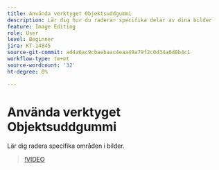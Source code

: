 ```yaml
---
title: Använda verktyget Objektsuddgummi
description: Lär dig hur du raderar specifika delar av dina bilder
feature: Image Editing
role: User
level: Beginner
jira: KT-14845
source-git-commit: ad4a6ac9cbaebaac4eaa49a79f2c0d34a0d0b4c1
workflow-type: tm+mt
source-wordcount: '32'
ht-degree: 0%

---
```


# Använda verktyget Objektsuddgummi

Lär dig radera specifika områden i bilder.

>[!VIDEO](https://video.tv.adobe.com/v/3427019?quality=12&learn=on&hidetitle=true)
